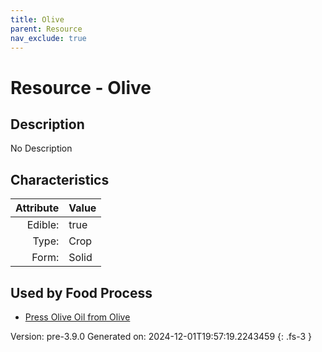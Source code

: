 ```yaml
---
title: Olive
parent: Resource
nav_exclude: true
---
```

# Resource - Olive

## Description
No Description

## Characteristics

| Attribute      | Value |
|--------:|:------|
|Edible:|true|
|Type:|Crop|
|Form:|Solid|
 



    
## Used by Food Process

- [Press Olive Oil from Olive](../food/press-olive-oil-from-olive.html)


Version: pre-3.9.0 Generated on: 2024-12-01T19:57:19.2243459
{: .fs-3 }
